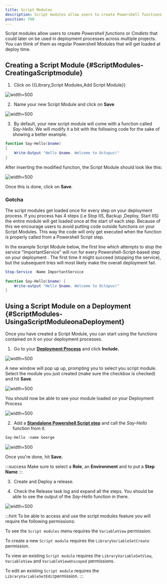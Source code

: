 ```yaml
---
title: Script Modules
description: Script modules allow users to create Powershell functions or Cmdlets that could later on be used in deployment processes across multiple projects.
position: 700
---
```


Script modules allow users to create *Powershell functions* or *Cmdlets* that could later on be used in deployment processes across multiple projects. You can think of them as regular Powershell Modules that will get loaded at deploy time.

## Creating a Script Module {#ScriptModules-CreatingaScriptmodule}

1.  Click on {{Library,Script Modules,Add Script Module}}

![](script-modules-add.png "width=500")

2.  Name your new Script Module and click on **Save**

![](script-modules-new.png "width=500")

3.  By default, your new script module will come with a function called *Say-Hello.* We will modify it a bit with the following code for the sake of showing a better example.

```powershell
function Say-Hello($name)
{
    Write-Output "Hello $name. Welcome to Octopus!"
}
```

After inserting the modified function, the Script Module should look like this:

![](script-modules-new-body.png "width=500")

Once this is done, click on **Save**.

### Gotcha

The script modules get loaded once for every step on your deployment process. If you process has 4 steps (i.e Stop IIS, Backup ,Deploy, Start IIS) the entire module will get loaded once at the start of each step. Because of this we encourage users to avoid putting code outside functions on your Script Modules. This way the code will only get executed when the function is properly called from a Powershell Script step.

In the example Script Module below, the first line which attempts to stop the service "ImportantService" will run for every Powershell-Script-based step on your deployment . The first time it might succeed (stopping the service), but the subsequent tries will most likely make the overall deployment fail.

```powershell
Stop-Service -Name ImportantService
 
function Say-Hello($name) {
	Write-output "Hello $name. Welcome to Octopus!"
}
```


## Using a Script Module on a Deployment {#ScriptModules-UsingaScriptModuleonaDeployment}

Once you have created a Script Module, you can start using the functions contained on it on your deployment processes.

1.  Go to your **[Deployment Process](/docs/deploying-applications/index.md)** and click **Include.**

![](script-modules-deployment.png "width=500")

A new window will pop up up, prompting you to select you script module. Select the module you just created (make sure the checkbox is checked) and hit **Save**.

![](script-modules-deployment-include.png "width=500")

You should now be able to see your module loaded on your Deployment Process

![](script-modules-deployment-included.png "width=500")

2.  Add a **[Standalone Powershell Script step](/docs/deploying-applications/custom-scripts/index.md)** and call the *Say-Hello* function from it.

```powershell
Say-Hello -name George
```

![](script-modules-deployment-step.png "width=500")

Once you're done, hit **Save.**

:::success
Make sure to select a **Role**, an **Environment** and to put a **Step Name**
:::

3.  Create and Deploy a release.

4.  Check the Release task log and expand all the steps. You should be able to see the output of the *Say-Hello* function in there.

![](script-modules-deployment-release.png "width=500")


:::hint
To be able to access and use the script modules feature you will require the following permissions:


To see the `Script modules` menu requires the `VariableView` permission.

To create a new `Script module` requires the `LibraryVariableSetCreate` permission.

To view an existing `Script module` requires the `LibraryVariableSetView`, `VariableView` and `VariableViewUnscoped` permissions.

To edit an existing `Script module` requires the `LibraryVariableSetEdit`permission.
:::
